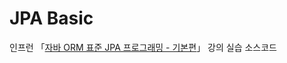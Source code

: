 # JPA Basic

인프런 「[자바 ORM 표준 JPA 프로그래밍 - 기본편](https://www.inflearn.com/course/ORM-JPA-Basic)」 강의 실습 소스코드

